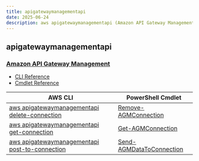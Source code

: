```yaml
---
title: apigatewaymanagementapi
date: 2025-06-24
description: aws apigatewaymanagementapi (Amazon API Gateway Management) command/cmdlet list.
---
```


## apigatewaymanagementapi

### [Amazon API Gateway Management](https://aws.amazon.com/api-gateway/)

* [CLI Reference](https://awscli.amazonaws.com/v2/documentation/api/latest/reference/apigatewaymanagementapi/index.html)
* [Cmdlet Reference](https://docs.aws.amazon.com/powershell/latest/reference/items/Amazon_API_Gateway_Management_API_cmdlets.html)

|AWS CLI|PowerShell Cmdlet|
|----|----|
|[aws apigatewaymanagementapi delete-connection](https://awscli.amazonaws.com/v2/documentation/api/latest/reference/apigatewaymanagementapi/delete-connection.html)|[Remove-AGMConnection](https://docs.aws.amazon.com/powershell/latest/reference/items/Remove-AGMConnection.html)|
|[aws apigatewaymanagementapi get-connection](https://awscli.amazonaws.com/v2/documentation/api/latest/reference/apigatewaymanagementapi/get-connection.html)|[Get-AGMConnection](https://docs.aws.amazon.com/powershell/latest/reference/items/Get-AGMConnection.html)|
|[aws apigatewaymanagementapi post-to-connection](https://awscli.amazonaws.com/v2/documentation/api/latest/reference/apigatewaymanagementapi/post-to-connection.html)|[Send-AGMDataToConnection](https://docs.aws.amazon.com/powershell/latest/reference/items/Send-AGMDataToConnection.html)|


